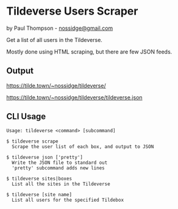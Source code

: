 # Tildeverse Users Scraper

by Paul Thompson - nossidge@gmail.com

Get a list of all users in the Tildeverse.

Mostly done using HTML scraping, but there are few JSON feeds.


## Output

https://tilde.town/~nossidge/tildeverse/

https://tilde.town/~nossidge/tildeverse/tildeverse.json


## CLI Usage

````
Usage: tildeverse <command> [subcommand]

$ tildeverse scrape
  Scrape the user list of each box, and output to JSON

$ tildeverse json ['pretty']
  Write the JSON file to standard out
  'pretty' subcommand adds new lines

$ tildeverse sites|boxes
  List all the sites in the Tildeverse

$ tildeverse [site name]
  List all users for the specified Tildebox
````
